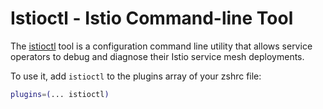 # Istioctl - Istio Command-line Tool

The [istioctl](https://istio.io/latest/docs/ops/diagnostic-tools/istioctl/) tool is a configuration command line utility that allows service operators to debug and diagnose their Istio service mesh deployments.

To use it, add `istioctl` to the plugins array of your zshrc file:

```bash
plugins=(... istioctl)
```
